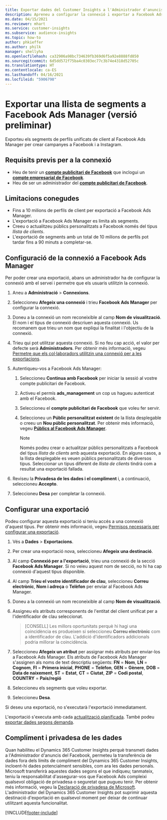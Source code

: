 ```yaml
---
title: Exportar dades del Customer Insights a l'Administrador d'anuncis del Facebook
description: Apreneu a configurar la connexió i exportar a Facebook Ads Manager.
ms.date: 04/15/2021
ms.reviewer: mhart
ms.service: customer-insights
ms.subservice: audience-insights
ms.topic: how-to
author: phkieffer
ms.author: philk
manager: shellyha
ms.openlocfilehash: ca32906a98bc734639fb369d6f5a92e8888fd850
ms.sourcegitcommit: 6d5dd572f75ba4c0303ec77c3b74e4318d52705c
ms.translationtype: HT
ms.contentlocale: ca-ES
ms.lasthandoff: 04/16/2021
ms.locfileid: "5906798"
---
```

# <a name="export-segments-list-to-facebook-ads-manager-preview"></a>Exportar una llista de segments a Facebook Ads Manager (versió preliminar)

Exporteu els segments de perfils unificats de client al Facebook Ads Manager per crear campanyes a Facebook i a Instagram.

## <a name="prerequisites-for-connection"></a>Requisits previs per a la connexió

- Heu de tenir un [**compte publicitari de Facebook**](https://www.facebook.com/business/learn/lessons/step-by-step-ads-manager-account) que inclogui un [**compte empresarial de Facebook**](https://business.facebook.com/).
- Heu de ser un administrador del [**compte publicitari de Facebook**](https://www.facebook.com/business/learn/lessons/step-by-step-ads-manager-account).

## <a name="known-limitations"></a>Limitacions conegudes

- Fins a 10 milions de perfils de client per exportació a Facebook Ads Manager.
- L'exportació a Facebook Ads Manager es limita als segments.
- Creeu o actualitzeu públics personalitzats a Facebook només del tipus *llista de clients*.
- L'exportació de segments amb un total de 10 milions de perfils pot tardar fins a 90 minuts a completar-se.

## <a name="set-up-connection-to-facebook-ads-manager"></a>Configuració de la connexió a Facebook Ads Manager

Per poder crear una exportació, abans un administrador ha de configurar la connexió amb el servei i permetre que els usuaris utilitzin la connexió.

1. Aneu a **Administració** > **Connexions**.

1. Seleccioneu **Afegeix una connexió** i trieu **Facebook Ads Manager** per configurar la connexió.

1. Doneu a la connexió un nom reconeixible al camp **Nom de visualització**. El nom i el tipus de connexió descriuen aquesta connexió. Us recomanem que trieu un nom que expliqui la finalitat i l'objectiu de la connexió.

1. Trieu qui pot utilitzar aquesta connexió. Si no feu cap acció, el valor per defecte serà **Administradors**. Per obtenir més informació, vegeu [Permetre que els col·laboradors utilitzin una connexió per a les exportacions](connections.md#allow-contributors-to-use-a-connection-for-exports).

1. Autentiqueu-vos a Facebook Ads Manager: 

   1. Seleccioneu **Continua amb Facebook** per iniciar la sessió al vostre compte publicitari de Facebook.

   1. Activeu el permís **ads_management** un cop us hagueu autenticat amb el Facebook.

   1. Seleccioneu el **compte publicitari de Facebook** que voleu fer servir.

   1. Seleccioneu un **Públic personalitzat existent** de la llista desplegable o creeu un **Nou públic personalitzat**. Per obtenir més informació, vegeu [**Públics al Facebook Ads Manager**](https://www.facebook.com/business/help/744354708981227?id=2469097953376494).
      > [!NOTE]
      > Només podeu crear o actualitzar públics personalitzats a Facebook del tipus *llista de clients* amb aquesta exportació. En alguns casos, a la llista desplegable es veuen públics personalitzats de diversos tipus. Seleccionar un tipus diferent de *llista de clients* tindrà com a resultat una exportació fallada. 

1. Reviseu la **Privadesa de les dades i el compliment** i, a continuació, seleccioneu **Accepto**.

1. Seleccioneu **Desa** per completar la connexió.

## <a name="configure-an-export"></a>Configurar una exportació

Podeu configurar aquesta exportació si teniu accés a una connexió d'aquest tipus. Per obtenir més informació, vegeu [Permisos necessaris per configurar una exportació](export-destinations.md#set-up-a-new-export).

1. Vés a **Dades** > **Exportacions**.

1. Per crear una exportació nova, seleccioneu **Afegeix una destinació**. 

1. Al camp **Connexió per a l'exportació**, trieu una connexió de la secció **Facebook Ads Manager**. Si no veieu aquest nom de secció, no hi ha cap connexió d'aquest tipus disponible.

1. Al camp **Trieu el vostre identificador de clau**, seleccioneu **Correu electrònic**, **Nom i adreça** o **Telèfon** per enviar al Facebook Ads Manager. 

1. Doneu a la connexió un nom reconeixible al camp **Nom de visualització**.

1. Assigneu els atributs corresponents de l'entitat del client unificat per a l'identificador de clau seleccionat.
   > [CONSELL] Les millors oportunitats perquè hi hagi una coincidència es produeixen si seleccioneu **Correu electrònic** com a identificador de clau. L'addició d'identificadors addicionals podria millorar la coincidència.

1. Seleccioneu **Afegeix un atribut** per assignar més atributs per enviar-los a Facebook Ads Manager. Els atributs de Facebook Ads Manager s'assignen als noms de text descriptiu següents: **FN** = **Nom**, **LN** = **Cognom**, **FI** = **Primera inicial**, **PHONE** = **Telèfon**, **GEN** = **Gènere**, **DOB** = **Data de naixement**, **ST** = **Estat**, **CT** = **Ciutat**, **ZIP** = **Codi postal**, **COUNTRY** = **País/regió**

1. Seleccioneu els segments que voleu exportar.

1. Seleccioneu **Desa**.

Si deseu una exportació, no s'executarà l'exportació immediatament.

L'exportació s'executa amb cada [actualització planificada](system.md#schedule-tab). També podeu [exportar dades segons demanda](export-destinations.md#run-exports-on-demand). 

## <a name="data-privacy-and-compliance"></a>Compliment i privadesa de les dades

Quan habiliteu el Dynamics 365 Customer Insights perquè transmeti dades a l'Administrador d'anuncis del Facebook, permeteu la transferència de dades fora dels límits de compliment del Dynamics 365 Customer Insights, incloent-hi dades potencialment sensibles, com ara les dades personals. Microsoft transferirà aquestes dades segons el que indiqueu; tanmateix, teniu la responsabilitat d'assegurar-vos que Facebook Ads compleixi qualsevol obligació de privadesa o seguretat que pugueu tenir. Per obtenir més informació, vegeu la [Declaració de privadesa de Microsoft](https://go.microsoft.com/fwlink/?linkid=396732).
L'administrador del Dynamics 365 Customer Insights pot suprimir aquesta destinació d'exportació en qualsevol moment per deixar de continuar utilitzant aquesta funcionalitat.


[!INCLUDE[footer-include](../includes/footer-banner.md)]
